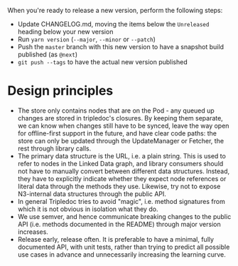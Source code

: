 When you're ready to release a new version, perform the following steps:

- Update CHANGELOG.md, moving the items below the `Unreleased` heading below your new version
- Run `yarn version` (`--major`, `--minor` or `--patch`)
- Push the `master` branch with this new version to have a snapshot build published (as `@next`)
- `git push --tags` to have the actual new version published

# Design principles

- The store only contains nodes that are on the Pod - any queued up changes are stored in tripledoc's closures. By keeping them separate, we can know when changes still have to be synced, leave the way open for offline-first support in the future, and have clear code paths: the store can only be updated through the UpdateManager or Fetcher, the rest through library calls.
- The primary data structure is the URL, i.e. a plain string. This is used to refer to nodes in the Linked Data graph, and library consumers should not have to manually convert between different data structures. Instead, they have to explicitly indicate whether they expect node references or literal data through the methods they use. Likewise, try not to expose N3-internal data structures through the public API.
- In general Tripledoc tries to avoid "magic", i.e. method signatures from which it is not obvious in isolation what they do.
- We use semver, and hence communicate breaking changes to the public API (i.e. methods documented in the README) through major version increases.
- Release early, release often. It is preferable to have a minimal, fully documented API, with unit tests, rather than trying to predict all possible use cases in advance and unnecessarily increasing the learning curve.
